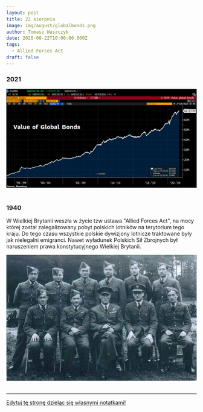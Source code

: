 ```yaml
---
layout: post
title: 22 sierpnia
image: img/august/globalbonds.png
author: Tomasz Waszczyk
date: 2020-08-22T10:00:00.000Z
tags:
  - Allied Forces Act
draft: false  
---
```


### 2021

<img src="./img/august/globalbonds.png"><br><br>

### 1940

W Wielkiej Brytanii weszła w życie tzw ustawa "Allied Forces Act", na mocy której został zalegalizowany pobyt polskich lotników na terytorium tego kraju.
Do tego czasu wszystkie polskie dywizjony lotnicze traktowane były jak nielegalni emigranci. Nawet wyładunek Polskich Sił Zbrojnych był naruszeniem prawa konstytucyjnego Wielkiej Brytanii.

<img src="./img/august/lotnicy.jpg"><br><br>

---

<a href="https://github.com/TomaszWaszczyk/historia.waszczyk.com/edit/master/src/content/august-22.md" target="_blank">Edytuj tę stronę dzieląc się własnymi notatkami!</a>
